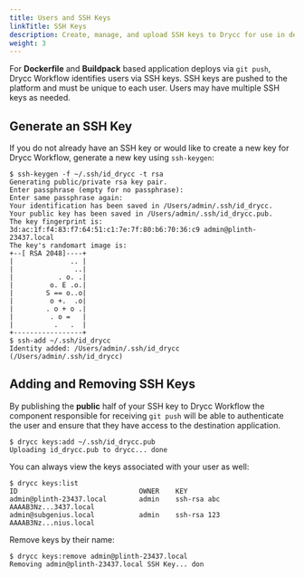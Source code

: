 ```yaml
---
title: Users and SSH Keys
linkTitle: SSH Keys
description: Create, manage, and upload SSH keys to Drycc for use in deploying and connecting to applications.
weight: 3
---
```


For **Dockerfile** and **Buildpack** based application deploys via `git push`, Drycc Workflow identifies users via SSH
keys. SSH keys are pushed to the platform and must be unique to each user. Users may have multiple SSH keys as needed.

## Generate an SSH Key

If you do not already have an SSH key or would like to create a new key for Drycc Workflow, generate a new key using
`ssh-keygen`:

```
$ ssh-keygen -f ~/.ssh/id_drycc -t rsa
Generating public/private rsa key pair.
Enter passphrase (empty for no passphrase):
Enter same passphrase again:
Your identification has been saved in /Users/admin/.ssh/id_drycc.
Your public key has been saved in /Users/admin/.ssh/id_drycc.pub.
The key fingerprint is:
3d:ac:1f:f4:83:f7:64:51:c1:7e:7f:80:b6:70:36:c9 admin@plinth-23437.local
The key's randomart image is:
+--[ RSA 2048]----+
|              .. |
|               ..|
|           . o. .|
|         o. E .o.|
|        S == o..o|
|         o +.  .o|
|        . o + o .|
|         . o =   |
|          .   .  |
+-----------------+
$ ssh-add ~/.ssh/id_drycc
Identity added: /Users/admin/.ssh/id_drycc (/Users/admin/.ssh/id_drycc)
```

## Adding and Removing SSH Keys

By publishing the **public** half of your SSH key to Drycc Workflow the component responsible for receiving `git push`
will be able to authenticate the user and ensure that they have access to the destination application.

```
$ drycc keys:add ~/.ssh/id_drycc.pub
Uploading id_drycc.pub to drycc... done
```

You can always view the keys associated with your user as well:

```
$ drycc keys:list
ID                              OWNER    KEY                           
admin@plinth-23437.local        admin    ssh-rsa abc AAAAB3Nz...3437.local
admin@subgenius.local           admin    ssh-rsa 123 AAAAB3Nz...nius.local
```

Remove keys by their name:
```
$ drycc keys:remove admin@plinth-23437.local
Removing admin@plinth-23437.local SSH Key... don
```
